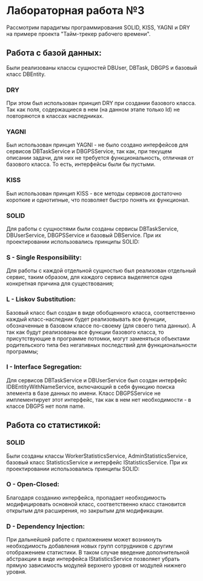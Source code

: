 # Лабораторная работа №3

Рассмотрим парадигмы программирования SOLID, KISS, YAGNI и DRY на примере проекта "Тайм-трекер рабочего времени".

## Работа с базой данных:

Были реализованы классы сущностей DBUser, DBTask, DBGPS и базовый класс DBEntity. 

### DRY
При этом был использован принцип DRY при создании базового класса. Так как поля, содержащиеся в нем (на данном этапе только Id) не повторяются в классах наследниках.

### YAGNI
Был использован принцип YAGNI - не было создано интерфейсов для сервисов DBTaskService и DBGPSService, так как, при текущем описании задачи, для них не требуется функциональность, отличная от базового класса. То есть, интерфейсы были бы пустыми.

### KISS
Был использован принцип KISS - все методы сервисов достаточно короткие и однотипные, что позволяет быстро понять их функционал.

### SOLID
Для работы с сущностями были созданы сервисы DBTaskService, DBUserService, DBGPSService и базовый DBService. При их проектировании использовались принципы SOLID:
### S - Single Responsibility:
Для работы с каждой отдельной сущностью был реализован отдельный сервис, таким образом, для каждого сервиса выделяется одна конкретная причина для существования;
### L - Liskov Substitution:
Базовый класс был создан в виде обобщенного класса, соответственно каждый класс-наследник будет реализовывать все функции, обозначенные в базовом классе по-своему (для своего типа данных). А так как будут реализованы все функции базового класса, то присутствующие в программе потомки, могут заменяться объектами родительского типа без негативных последствий для функциональности программы;
### I - Interface Segregation:
Для сервисов DBTaskService и DBUserService был создан интерфейс IDBEntityWithNameService, включающий в себя функцию поиска элемента в базе данных по имени. Класс DBGPSService не имплементирует этот интерфейс, так как в нем нет необходимости - в классе DBGPS нет поля name.


## Работа со статистикой:

### SOLID
Были созданы классы WorkerStatisticsService, AdminStatisticsService, базовый класс StatisticsService и интерфейс IStatisticsService. При их проектировании использовались принципы SOLID:
### O - Open-Closed:
Благодаря созданию интерфейса, пропадает необходимость модифицировать основной класс, соответственно класс становится открытым  для расширения, но закрытым для модификации.
### D - Dependency Injection:
При дальнейшей работе с приложением может возникнуть необходимость добавления новых групп сотрудников с другим отображением статистики. В таком случае введение дополнительной абстракции в виде интерфейса IStatisticsService позволяет убрать прямую зависимость модулей верхнего уровня от модулей нижнего уровня.